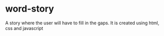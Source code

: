 # word-story
A story where the user will have to fill in the gaps. It is created using html, css and javascript
